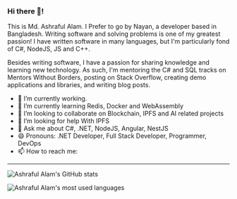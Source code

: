 ### Hi there 👋!

This is Md. Ashraful Alam. I Prefer to go by Nayan, a developer based in Bangladesh. Writing software and solving problems is one of my greatest passion! I have written software in many languages, but I'm particularly fond of C#, NodeJS, JS and C++.

Besides writing software, I have a passion for sharing knowledge and learning new technology. As such, I'm mentoring the C# and SQL tracks on Mentors Without Borders, posting on Stack Overflow, creating demo applications and libraries, and writing blog posts.

- 🔭 I’m currently working.
- 🌱 I’m currently learning Redis, Docker and WebAssembly
- 👯 I’m looking to collaborate on Blockchain, IPFS and AI related projects
- 🤔 I’m looking for help With IPFS
- 💬 Ask me about C#, .NET, NodeJS, Angular, NestJS
- 😄 Pronouns: .NET Developer, Full Stack Developer, Programmer, DevOps
- 📫 How to reach me: 
---

![Ashraful Alam's GitHub stats](https://github-readme-stats-sabesansathananthan.vercel.app/api?username=karl-ashraful&show_icons=true&hide_border=true&count_private=true&include_all_commits=true&theme=radical)

![Ashraful Alam's most used languages](https://github-readme-stats-sabesansathananthan.vercel.app/api/top-langs/?username=karl-ashraful&layout=compact&theme=radical)

